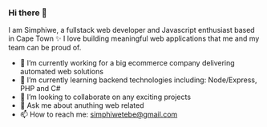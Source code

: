 ### Hi there 👋


I am Simphiwe, a fullstack web developer and Javascript enthusiast based in Cape Town ✨
I love building meaningful web applications that me and my team can be proud of.

- 🔭 I’m currently working for a big ecommerce company delivering automated web solutions
- 🌱 I’m currently learning backend technologies including: Node/Express, PHP and C#
- 👯 I’m looking to collaborate on any exciting projects
- 💬 Ask me about anuthing web related
- 📫 How to reach me: simphiwetebe@gmail.com

